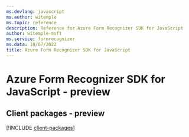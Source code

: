 ```yaml
---
ms.devlang: javascript
ms.author: witemple
ms.topic: reference
description: Reference for Azure Form Recognizer SDK for JavaScript
author: witemple-msft
ms.service: formrecognizer
ms.data: 10/07/2022
title: Azure Form Recognizer SDK for JavaScript
---
```

# Azure Form Recognizer SDK for JavaScript - preview

## Client packages - preview
[!INCLUDE [client-packages](form-recognizer-client-index.md)]